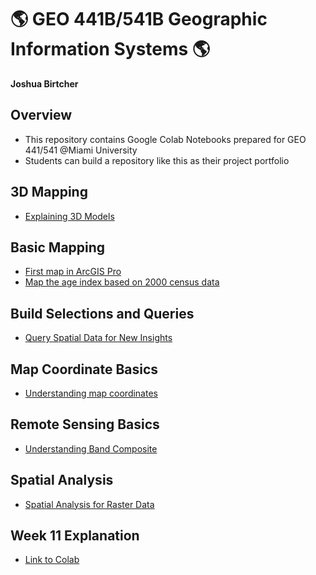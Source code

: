# :earth_americas: GEO 441B/541B Geographic Information Systems :earth_americas:

**Joshua Birtcher**

## Overview
- This repository contains Google Colab Notebooks prepared for GEO 441/541 @Miami University
- Students can build a repository like this as their project portfolio

## 3D Mapping

- [Explaining 3D Models](3D-mapping/Week_11_Explanation.ipynb)

## Basic Mapping

- [First map in ArcGIS Pro](basic-mapping/first-arcgis-mapping.ipynb)
- [Map the age index based on 2000 census data](basic-mapping/age-index-mapping.ipynb)

## Build Selections and Queries

- [Query Spatial Data for New Insights](build-selections-and-queries/query-spatial-data-for-new-insights.ipynb)

## Map Coordinate Basics

- [Understanding map coordinates](map-coordinate-basics/understanding-coordinates.ipynb)

## Remote Sensing Basics

- [Understanding Band Composite](remote-sensing-basics/understand-band-composite.ipynb)

## Spatial Analysis

- [Spatial Analysis for Raster Data](spatial-analysis/spatial-analysis-raster-data.ipynb)

## Week 11 Explanation

- [Link to Colab](https://colab.research.google.com/drive/1Bzh1JdCRlOYN1ENUR3OaEjBtdx_2vaJ5?usp=sharing)
